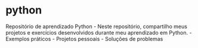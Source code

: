 # python
Repositório de aprendizado Python - Neste repositório, compartilho meus projetos e exercícios desenvolvidos durante meu aprendizado em Python.  - Exemplos práticos - Projetos pessoais - Soluções de problemas

